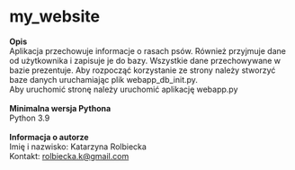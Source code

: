# my_website

<b>Opis</b>
<br>
Aplikacja przechowuje informacje o rasach psów. Również przyjmuje dane od użytkownika i zapisuje je do bazy. Wszystkie dane przechowywane w bazie prezentuje.
Aby rozpocząć korzystanie ze strony należy stworzyć baze danych uruchamiając plik webapp_db_init.py.<br>
Aby uruchomić stronę należy uruchomić aplikację webapp.py
<br><br>
<b>Minimalna wersja Pythona</b>
<br>
Python 3.9
<br>
<br>
<b>Informacja o autorze</b>
<br>
Imię i nazwisko: Katarzyna Rolbiecka
<br>
Kontakt: rolbiecka.k@gmail.com
